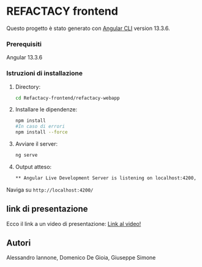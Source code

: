 # REFACTACY frontend

Questo progetto è stato generato con [Angular CLI](https://github.com/angular/angular-cli) version 13.3.6.

### Prerequisiti
Angular 13.3.6

### Istruzioni di installazione

1. Directory:
   ```bash 
   cd Refactacy-frontend/refactacy-webapp
   
2. Installare le dipendenze:
   ```bash 
   npm install
   #In caso di errori
   npm install --force

3. Avviare il server:
   ```bash
   ng serve

4. Output atteso:
   ```bash
   ** Angular Live Development Server is listening on localhost:4200, open your browser on http://localhost:4200/ **

Naviga su `http://localhost:4200/`

## link di presentazione

Ecco il link a un video di presentazione: [Link al video!](https://youtu.be/lBKG2NLCfx4)

## Autori
Alessandro Iannone, Domenico De Gioia, Giuseppe Simone

